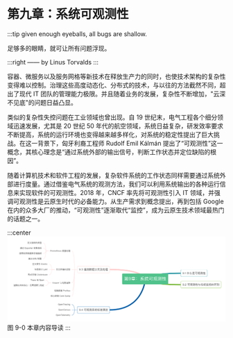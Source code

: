 # 第九章：系统可观测性
:::tip <a/>
given enough eyeballs, all bugs are shallow.

足够多的眼睛，就可让所有问题浮现。

:::right
—— by Linus Torvalds
:::

容器、微服务以及服务网格等新技术在释放生产力的同时，也使技术架构的复杂性变得难以控制。治理这些高度动态化、分布式的技术，与以往的方法截然不同，超出了现代 IT 团队的管理能力极限。并且随着业务的发展，复杂性不断增加，"云深不见底"的问题日益凸显。

类似的复杂性失控问题在工业领域也曾出现。自 19 世纪末，电气工程各个细分领域迅速发展，尤其是 20 世纪 50 年代的航空领域，系统日益复杂，研发效率要求不断提高，系统的运行环境也变得越来越多样化，对系统的稳定性提出了巨大挑战。在这一背景下，匈牙利裔工程师 Rudolf Emil Kálmán 提出了“可观测性”这一概念，其核心理念是“通过系统外部的输出信号，判断工作状态并定位缺陷的根因”。

随着计算机技术和软件工程的发展，复杂软件系统的工作状态同样需要通过系统外部进行度量。通过借鉴电气系统的观测方法，我们可以利用系统输出的各种运行信息来实现软件的可观测性。2018 年，CNCF 率先将可观测性引入 IT 领域，并强调可观测性是云原生时代的必备能力。从生产需求到概念提出，再到包括 Google 在内的众多大厂的推动，“可观测性”逐渐取代“监控”，成为云原生技术领域最热门的话题之一。

:::center
  ![](../assets/observability.png)<br/>
  图 9-0 本章内容导读
:::

